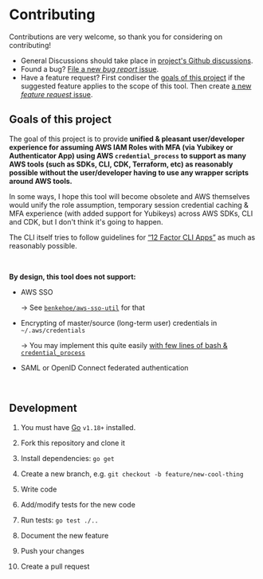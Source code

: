 # Contributing

Contributions are very welcome, so thank you for considering on contributing!

- General Discussions should take place in [project's Github discussions](https://github.com/aripalo/vegas-credentials/discussions).
- Found a bug? [File a new _bug report_ issue](https://github.com/aripalo/vegas-credentials/issues/new?assignees=&labels=bug&template=bug_report.md&title=).
- Have a feature request? First condiser the [goals of this project](#goals-of-this-project) if the suggested feature applies to the scope of this tool. Then create [a new _feature request_ issue](https://github.com/aripalo/vegas-credentials/issues/new?assignees=&labels=enhancement&template=feature_request.md&title=).


## Goals of this project

The goal of this project is to provide **unified & pleasant user/developer experience for assuming AWS IAM Roles with MFA (via Yubikey or Authenticator App) using AWS `credential_process` to support as many AWS tools (such as SDKs, CLI, CDK, Terraform, etc) as reasonably possible without the user/developer having to use any wrapper scripts around AWS tools.**

In some ways, I hope this tool will become obsolete and AWS themselves would unify the role assumption, temporary session credential caching & MFA experience (with added support for Yubikeys) across AWS SDKs, CLI and CDK, but I don't think it's going to happen.

The CLI itself tries to follow guidelines for [“12 Factor CLI Apps”](https://medium.com/@jdxcode/12-factor-cli-apps-dd3c227a0e46) as much as reasonably possible.

<br/>

**By design, this tool does not support:**

- AWS SSO

    → See [`benkehoe/aws-sso-util`](https://github.com/benkehoe/aws-sso-util) for that

- Encrypting of master/source (long-term user) credentials in `~/.aws/credentials`

    → You may implement this quite easily [with few lines of bash & `credential_process`](https://www.youtube.com/watch?v=W8IyScUGuGI&t=1260s)

- SAML or OpenID Connect federated authentication

<br/>

## Development

1. You must have [Go](https://golang.org) `v1.18+` installed.

2. Fork this repository and clone it

3. Install dependencies: `go get`

4. Create a new branch, e.g. `git checkout -b feature/new-cool-thing`

5. Write code

6. Add/modify tests for the new code

7. Run tests: `go test ./..`

8. Document the new feature

9. Push your changes

10. Create a pull request
